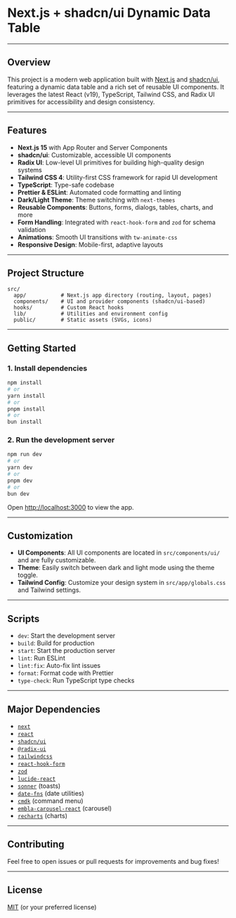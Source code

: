 # Next.js + shadcn/ui Dynamic Data Table

---

## Overview

This project is a modern web application built with [Next.js](https://nextjs.org/) and [shadcn/ui](https://ui.shadcn.com/), featuring a dynamic data table and a rich set of reusable UI components. It leverages the latest React (v19), TypeScript, Tailwind CSS, and Radix UI primitives for accessibility and design consistency.

---

## Features

- **Next.js 15** with App Router and Server Components
- **shadcn/ui**: Customizable, accessible UI components
- **Radix UI**: Low-level UI primitives for building high-quality design systems
- **Tailwind CSS 4**: Utility-first CSS framework for rapid UI development
- **TypeScript**: Type-safe codebase
- **Prettier & ESLint**: Automated code formatting and linting
- **Dark/Light Theme**: Theme switching with `next-themes`
- **Reusable Components**: Buttons, forms, dialogs, tables, charts, and more
- **Form Handling**: Integrated with `react-hook-form` and `zod` for schema validation
- **Animations**: Smooth UI transitions with `tw-animate-css`
- **Responsive Design**: Mobile-first, adaptive layouts

---

## Project Structure

```
src/
  app/           # Next.js app directory (routing, layout, pages)
  components/    # UI and provider components (shadcn/ui-based)
  hooks/         # Custom React hooks
  lib/           # Utilities and environment config
  public/        # Static assets (SVGs, icons)
```

---

## Getting Started

### 1. Install dependencies

```bash
npm install
# or
yarn install
# or
pnpm install
# or
bun install
```

### 2. Run the development server

```bash
npm run dev
# or
yarn dev
# or
pnpm dev
# or
bun dev
```

Open [http://localhost:3000](http://localhost:3000) to view the app.

---

## Customization

- **UI Components**: All UI components are located in `src/components/ui/` and are fully customizable.
- **Theme**: Easily switch between dark and light mode using the theme toggle.
- **Tailwind Config**: Customize your design system in `src/app/globals.css` and Tailwind settings.

---

## Scripts

- `dev`: Start the development server
- `build`: Build for production
- `start`: Start the production server
- `lint`: Run ESLint
- `lint:fix`: Auto-fix lint issues
- `format`: Format code with Prettier
- `type-check`: Run TypeScript type checks

---

## Major Dependencies

- [`next`](https://nextjs.org/)
- [`react`](https://react.dev/)
- [`shadcn/ui`](https://ui.shadcn.com/)
- [`@radix-ui`](https://www.radix-ui.com/)
- [`tailwindcss`](https://tailwindcss.com/)
- [`react-hook-form`](https://react-hook-form.com/)
- [`zod`](https://zod.dev/)
- [`lucide-react`](https://lucide.dev/)
- [`sonner`](https://sonner.emilkowal.ski/) (toasts)
- [`date-fns`](https://date-fns.org/) (date utilities)
- [`cmdk`](https://cmdk.paco.me/) (command menu)
- [`embla-carousel-react`](https://www.embla-carousel.com/) (carousel)
- [`recharts`](https://recharts.org/) (charts)

---

## Contributing

Feel free to open issues or pull requests for improvements and bug fixes!

---

## License

[MIT](LICENSE) (or your preferred license)
